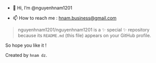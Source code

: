 - 👋 Hi, I’m @nguyenhnam1201

- 📫 How to reach me : hnam.business@gmail.com

> nguyenhnam1201/nguyenhnam1201 is a ✨ special ✨ repository because its `README.md` (this file) appears on your GitHub profile.

 So hope you like it !

 Created by `hnam dz`.

